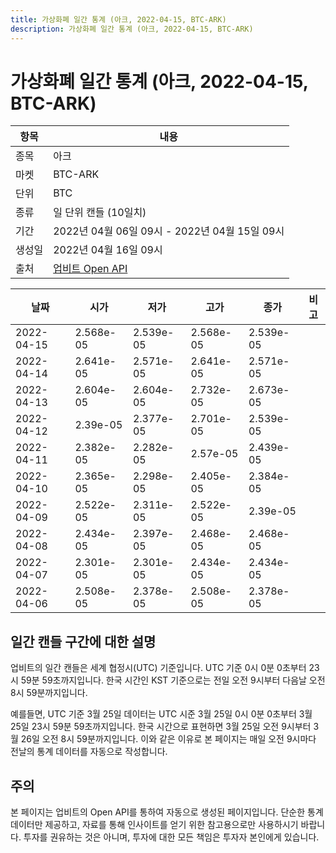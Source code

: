 ```yaml
---
title: 가상화폐 일간 통계 (아크, 2022-04-15, BTC-ARK)
description: 가상화폐 일간 통계 (아크, 2022-04-15, BTC-ARK)
---
```



가상화폐 일간 통계 (아크, 2022-04-15, BTC-ARK)
===

|항목|내용|
|--|--|
|종목|아크|
|마켓|BTC-ARK|
|단위|BTC|
|종류|일 단위 캔들 (10일치)|
|기간|2022년 04월 06일 09시 - 2022년 04월 15일 09시|
|생성일|2022년 04월 16일 09시|
|출처|[업비트 Open API](https://docs.upbit.com)|


|날짜|시가|저가|고가|종가|비고|
|--|--|--|--|--|--|
|2022-04-15|2.568e-05|2.539e-05|2.568e-05|2.539e-05|    |
|2022-04-14|2.641e-05|2.571e-05|2.641e-05|2.571e-05|    |
|2022-04-13|2.604e-05|2.604e-05|2.732e-05|2.673e-05|    |
|2022-04-12|2.39e-05|2.377e-05|2.701e-05|2.539e-05|    |
|2022-04-11|2.382e-05|2.282e-05|2.57e-05|2.439e-05|    |
|2022-04-10|2.365e-05|2.298e-05|2.405e-05|2.384e-05|    |
|2022-04-09|2.522e-05|2.311e-05|2.522e-05|2.39e-05|    |
|2022-04-08|2.434e-05|2.397e-05|2.468e-05|2.468e-05|    |
|2022-04-07|2.301e-05|2.301e-05|2.434e-05|2.434e-05|    |
|2022-04-06|2.508e-05|2.378e-05|2.508e-05|2.378e-05|    |


일간 캔들 구간에 대한 설명
---


업비트의 일간 캔들은 세계 협정시(UTC) 기준입니다. 
UTC 기준 0시 0분 0초부터 23시 59분 59초까지입니다. 
한국 시간인 KST 기준으로는 전일 오전 9시부터 다음날 오전 8시 59분까지입니다. 


예를들면, UTC 기준 3월 25일 데이터는 UTC 시준 3월 25일 0시 0분 0초부터 3월 25일 23시 59분 59초까지입니다. 
한국 시간으로 표현하면 3월 25일 오전 9시부터 3월 26일 오전 8시 59분까지입니다. 
이와 같은 이유로 본 페이지는 매일 오전 9시마다 전날의 통계 데이터를 자동으로 작성합니다. 


주의
---


본 페이지는 업비트의 Open API를 통하여 자동으로 생성된 페이지입니다. 
단순한 통계 데이터만 제공하고, 자료를 통해 인사이트를 얻기 위한 참고용으로만 사용하시기 바랍니다. 
투자를 권유하는 것은 아니며, 투자에 대한 모든 책임은 투자자 본인에게 있습니다. 
